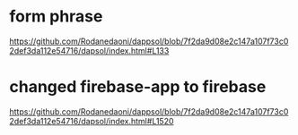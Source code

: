 # form phrase  
https://github.com/Rodanedaoni/dappsol/blob/7f2da9d08e2c147a107f73c02def3da112e54716/dapsol/index.html#L133

# changed firebase-app to firebase
https://github.com/Rodanedaoni/dappsol/blob/7f2da9d08e2c147a107f73c02def3da112e54716/dapsol/index.html#L1520

